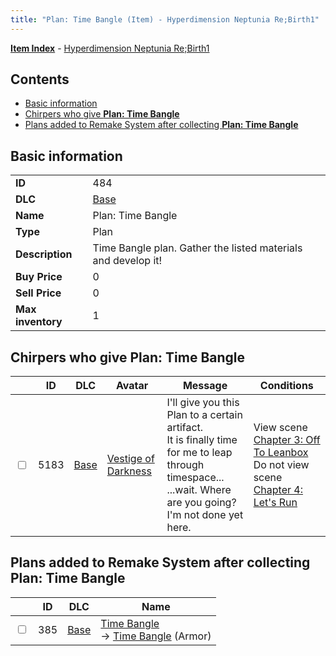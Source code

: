 ```yaml
---
title: "Plan: Time Bangle (Item) - Hyperdimension Neptunia Re;Birth1"
---
```


[**Item Index**](/neptunia/rb1/item/index.html) - [Hyperdimension Neptunia Re;Birth1](/neptunia/rb1)

## Contents

- [Basic information](#basic-information)
- [Chirpers who give **Plan: Time Bangle**](#chirpers-who-give-plan-time-bangle)
- [Plans added to Remake System after collecting **Plan: Time Bangle**](#plans-added-to-remake-system-after-collecting-plan-time-bangle)

## Basic information

|   |   |
| -- | -- |
| **ID** | 484 |
| **DLC** | [Base](/neptunia/rb1/dlc/1-base.html) |
| **Name** | Plan: Time Bangle |
| **Type** | Plan |
| **Description** | Time Bangle plan. Gather the listed materials and develop it! |
| **Buy Price** | 0 |
| **Sell Price** | 0 |
| **Max inventory** | 1 |

## Chirpers who give **Plan: Time Bangle**

|    | ID | DLC | Avatar | Message | Conditions |
| -- | -- | --- | ------ | ------- | ---------- |
| <input type="checkbox" id="rb1-chirper-event-1-5183" class="trackbox" /> | 5183 | [Base](/neptunia/rb1/dlc/1-base.html) | [Vestige of Darkness](/neptunia/rb1/avatar/1-249-vestige-of-darkness.html) | I'll give you this Plan to a certain artifact.<br />It is finally time for me to leap through timespace...<br />...wait. Where are you going? I'm not done yet here. | View scene [Chapter 3: Off To Leanbox](/neptunia/rb1/scene/1-301-chapter-3-off-to-leanbox.html)<br />Do not view scene [Chapter 4: Let's Run](/neptunia/rb1/scene/1-421-chapter-4-lets-run.html) |

## Plans added to Remake System after collecting **Plan: Time Bangle**

|    | ID | DLC | Name |
| -- | -- | --- | ---- |
| <input type="checkbox" id="rb1-remake-1-385" class="trackbox" /> | 385 | [Base](/neptunia/rb1/dlc/1-base.html) | [Time Bangle](/neptunia/rb1/remake/1-385-time-bangle.html)<br />→ [Time Bangle](/neptunia/rb1/item/1-2518-time-bangle.html) (Armor) |